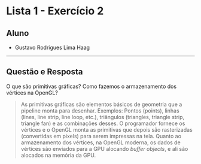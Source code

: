 # Lista 1 - Exercício 2

## Aluno
- Gustavo Rodrigues Lima Haag  

---

## Questão e Resposta

O que são primitivas gráficas? Como fazemos o armazenamento dos vértices na OpenGL?

> As primitivas gráficas são elementos básicos de geometria que a pipeline monta para desenhar. Exemplos: Pontos (points), linhas (lines, line strip, line loop, etc.), triângulos (triangles, triangle strip, triangle fan) e as combinações desses. O programador fornece os vértices e o OpenGL monta as primitivas que depois são rasterizadas (convertidas em pixels) para serem impressas na tela. Quanto ao armazenamento dos vértices, na OpenGL moderna, os dados de vértices são enviados para a GPU alocando _buffer objects_, e ali são alocados na memória da GPU.